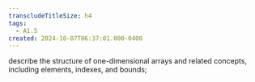```yaml
---
transcludeTitleSize: h4
tags:
  - A1.5
created: 2024-10-07T06:37:01.000-0400
---
```

describe the structure of one-dimensional arrays and related concepts, including elements, indexes, and bounds;